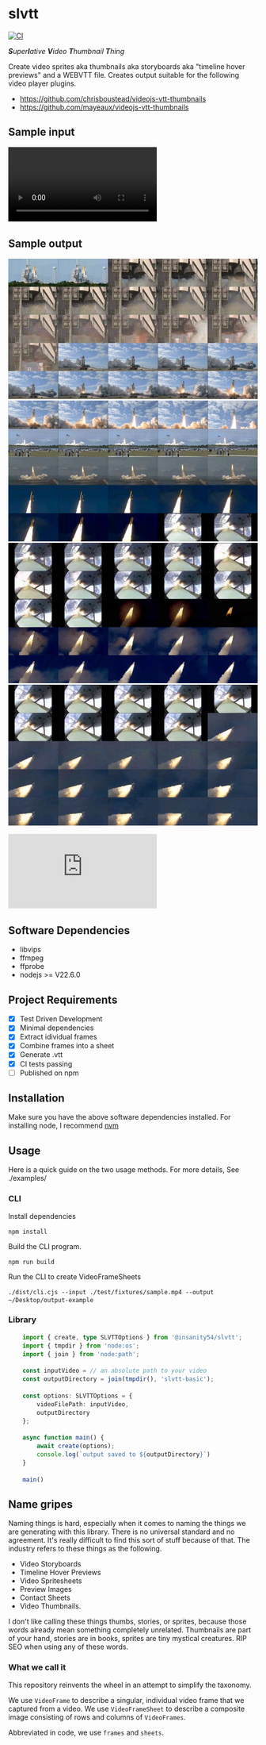 # slvtt

[![CI](https://github.com/insanity54/slvtt/actions/workflows/main.yml/badge.svg?branch=main)](https://github.com/insanity54/slvtt/actions/workflows/main.yml)

*<b>S</b>uper<b>l</b>ative <b>V</b>ideo <b>T</b>humbnail <b>T</b>hing*

Create video sprites aka thumbnails aka storyboards aka "timeline hover previews" and a WEBVTT file. Creates output suitable for the following video player plugins.

* https://github.com/chrisboustead/videojs-vtt-thumbnails
* https://github.com/mayeaux/videojs-vtt-thumbnails

## Sample input

![sample.mp4](https://github.com/insanity54/slvtt/blob/main/test/fixtures/sample.mp4?raw=true)

## Sample output

![Sprite sheet 1: grid of video frames](https://github.com/insanity54/slvtt/blob/main/examples/basic/sheet-1.webp?raw=true)
![Sprite sheet 2: grid of video frames](https://github.com/insanity54/slvtt/blob/main/examples/basic/sheet-2.webp?raw=true)
![Sprite sheet 3: grid of video frames](https://github.com/insanity54/slvtt/blob/main/examples/basic/sheet-3.webp?raw=true)
![Sprite sheet 4: grid of video frames](https://github.com/insanity54/slvtt/blob/main/examples/basic/sheet-4.webp?raw=true)

![vtt file describing the sheets of video frames](https://github.com/insanity54/slvtt/blob/main/examples/basic/sl.vtt?raw=true)


## Software Dependencies

* libvips
* ffmpeg
* ffprobe
* nodejs >= V22.6.0

## Project Requirements

* [x] Test Driven Development
* [x] Minimal dependencies
* [x] Extract idividual frames
* [x] Combine frames into a sheet
* [x] Generate .vtt
* [x] CI tests passing
* [ ] Published on npm

## Installation

Make sure you have the above software dependencies installed. For installing node, I recommend [nvm](https://github.com/nvm-sh/nvm#install--update-script)


## Usage

Here is a quick guide on the two usage methods. For more details, See ./examples/

### CLI

Install dependencies

    npm install

Build the CLI program.

    npm run build

Run the CLI to create VideoFrameSheets

    ./dist/cli.cjs --input ./test/fixtures/sample.mp4 --output ~/Desktop/output-example

### Library

```ts
    import { create, type SLVTTOptions } from '@insanity54/slvtt';
    import { tmpdir } from 'node:os';
    import { join } from 'node:path';
    
    const inputVideo = // an absolute path to your video
    const outputDirectory = join(tmpdir(), 'slvtt-basic');

    const options: SLVTTOptions = {
        videoFilePath: inputVideo,
        outputDirectory
    };

    async function main() {
        await create(options);
        console.log(`output saved to ${outputDirectory}`)
    }

    main()
```

## Name gripes

Naming things is hard, especially when it comes to naming the things we are generating with this library. There is no universal standard and no agreement. It's really difficult to find this sort of stuff because of that. The industry refers to these things as the following.

* Video Storyboards
* Timeline Hover Previews
* Video Spritesheets 
* Preview Images
* Contact Sheets
* Video Thumbnails.

I don't like calling these things thumbs, stories, or sprites, because those words already mean something completely unrelated. Thumbnails are part of your hand, stories are in books, sprites are tiny mystical creatures. RIP SEO when using any of these words.

### What we call it

This repository reinvents the wheel in an attempt to simplify the taxonomy.

We use `VideoFrame` to describe a singular, individual video frame that we captured from a video.
We use `VideoFrameSheet` to describe a composite image consisting of rows and columns of `VideoFrames`.

Abbreviated in code, we use `frames` and `sheets`.